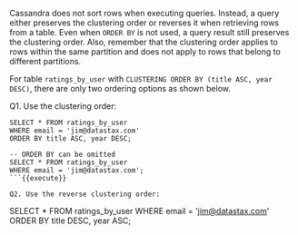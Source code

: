 Cassandra does not sort rows when executing queries. Instead, a query either preserves the clustering order or reverses it
when retrieving rows from a table. Even when `ORDER BY` is not used, a query result still preserves the clustering order.
Also, remember that the clustering order applies to rows within the same partition and does not apply to rows that belong 
to different partitions.

For table `ratings_by_user` with `CLUSTERING ORDER BY (title ASC, year DESC)`, there are only two ordering options as shown below.

Q1. Use the clustering order:
```
SELECT * FROM ratings_by_user
WHERE email = 'jim@datastax.com'
ORDER BY title ASC, year DESC;

-- ORDER BY can be omitted 
SELECT * FROM ratings_by_user
WHERE email = 'jim@datastax.com';
```{{execute}}

Q2. Use the reverse clustering order:
```
SELECT * FROM ratings_by_user
WHERE email = 'jim@datastax.com'
ORDER BY title DESC, year ASC;
```{{execute}}